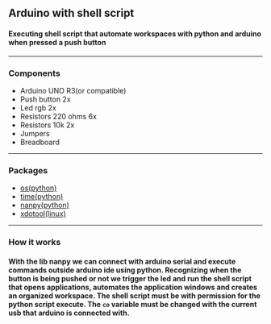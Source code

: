 ## Arduino with shell script
#### Executing shell script that automate workspaces with python and arduino when pressed a push button

---

### Components

- Arduino UNO R3(or compatible)
- Push button 2x
- Led rgb 2x
- Resistors 220 ohms 6x
- Resistors 10k 2x
- Jumpers
- Breadboard

---

### Packages

- [os(python)](https://docs.python.org/3/library/os.html)
- [time(python)](https://docs.python.org/3/library/time.html)
- [nanpy(python)](https://github.com/nanpy/nanpy)
- [xdotool(linux)](https://github.com/jordansissel/xdotool)

---

### How it works

#### With the lib nanpy we can connect with arduino serial and execute commands outside arduino ide using python. Recognizing when the button is being pushed or not we trigger the led and run the shell script that opens applications, automates the application windows and creates an organized workspace. The shell script must be with permission for the python script execute. The `co` variable must be changed with the current usb that arduino is connected with.
